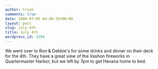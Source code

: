 ```yaml
---
author: troyh
comments: true
date: 2008-07-05 04:40:33+00:00
layout: post
slug: july-4th
title: July 4th
wordpress_id: 3394
---
```


We went over to Ron & Debbie's for some drinks and dinner on their deck for the 4th. They have a great view of the Vashon fireworks in Quartermaster Harbor, but we left by 7pm to get Havana home to bed.

